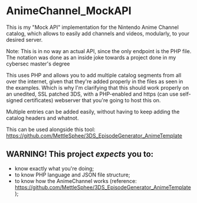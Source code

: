 # AnimeChannel_MockAPI
This is my "Mock API" implementation for the Nintendo Anime Channel catalog, which allows to easily add channels and videos, modularly, to your desired server.

Note: This is in no way an actual API, since the only endpoint is the PHP file. The notation was done as an inside joke towards a project done in my cybersec master's degree

This uses PHP and allows you to add multiple catalog segments from all over the internet, given that they're added properly in the files as seen in the examples. 
Which is why I'm clarifying that this should work properly on an unedited, SSL patched 3DS, with a PHP-enabled and https (can use self-signed certificates) webserver that you're going to host this on.



Multiple entries can be added easily, without having to keep adding the catalog headers and whatnot. 

This can be used alongside this tool: https://github.com/MettleSphee/3DS_EpisodeGenerator_AnimeTemplate


## WARNING! This project *expects* you to:
- know exactly what you're doing;
- to know PHP language and JSON file structure;
- to know how the AnimeChannel works (reference: https://github.com/MettleSphee/3DS_EpisodeGenerator_AnimeTemplate);
